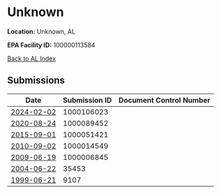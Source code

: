 # Unknown

**Location:** Unknown, AL

**EPA Facility ID:** 100000113584

[Back to AL Index](../../index.md)

## Submissions

| Date | Submission ID | Document Control Number |
|------|--------------|-------------------------|
| [2024-02-02](submissions/1000106023.md) | 1000106023 |  |
| [2020-08-24](submissions/1000089452.md) | 1000089452 |  |
| [2015-09-01](submissions/1000051421.md) | 1000051421 |  |
| [2010-09-02](submissions/1000014549.md) | 1000014549 |  |
| [2009-06-19](submissions/1000006845.md) | 1000006845 |  |
| [2004-06-22](submissions/35453.md) | 35453 |  |
| [1999-06-21](submissions/9107.md) | 9107 |  |
